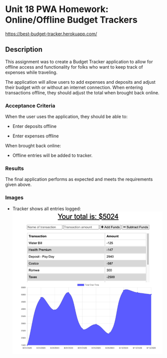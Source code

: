 # Unit 18 PWA Homework: Online/Offline Budget Trackers

https://best-budget-tracker.herokuapp.com/

## Description

This assignment was to create a Budget Tracker application to allow for offline access and functionality for folks who want to keep track of expenses while traveling.

The application will allow users to add expenses and deposits and adjust their budget with or without an internet connection. When entering transactions offline, they should adjust the total when brought back online.

### Acceptance Criteria

When the user uses the application, they should be able to:

  * Enter deposits offline

  * Enter expenses offline

When brought back online:

  * Offline entries will be added to tracker.


### Results

The final application performs as expected and meets the requirements given above. 

### Images

- Tracker shows all entries logged:<br>
![Budget Tracker](assets/images/budget.jpg) 